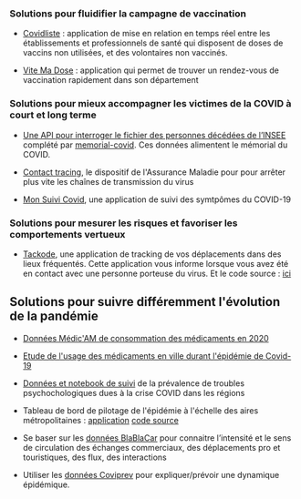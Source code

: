 ### Solutions pour fluidifier la campagne de vaccination

* [Covidliste](https://www.covidliste.com/) : application de mise en relation en temps réel entre les établissements et professionnels de santé qui disposent de doses de vaccins non utilisées, et des volontaires non vaccinés.

* [Vite Ma Dose](https://vitemadose.covidtracker.fr/) : application qui permet de trouver un rendez-vous de vaccination rapidement dans son département

### Solutions pour mieux accompagner les victimes de la COVID à court et long terme

* [Une API pour interroger le fichier des personnes décédées de l’INSEE](https://api.memorial-covid.org/docs) complété par [memorial-covid](https://memorial-covid.org/). Ces données alimentent le mémorial du COVID.

* [Contact tracing](https://www.ameli.fr/rhone/assure/covid-19/tester-alerter-proteger-comprendre-la-strategie-pour-stopper-lepidemie/contact-tracing-arreter-les-chaines-de-transmission), le dispositif de l'Assurance Maladie pour pour arrêter plus vite les chaînes de transmission du virus

* [Mon Suivi Covid](https://monsuivicovid.com/), une application de suivi des symtpômes du COVID-19

### Solutions pour mesurer les risques et favoriser les comportements vertueux

* [Tackode](https://tackode.com/), une application de tracking de vos déplacements dans des lieux fréquentés. Cette application vous informe lorsque vous avez été en contact avec une personne porteuse du virus. 
Et le code source : [ici](https://github.com/Tackode/)

## Solutions pour suivre différemment l'évolution de la pandémie 


* [Données Médic'AM de consommation des médicaments en 2020 ](https://www.ameli.fr/l-assurance-maladie/statistiques-et-publications/donnees-statistiques/medicament/medicaments-pharmacies-de-ville-par-classe-atc/medic-am-labellise-2020.php)

* [Etude de l'usage des médicaments en ville durant l'épidémie de Covid-19](https://www.ameli.fr/l-assurance-maladie/statistiques-et-publications/etudes-en-sante-publique/etudes-pharmaco-epidemiologiques/medicaments-usage-pendant-l-epidemie-de-covid-19/point-de-situation-apres-3-semaines-2e-confinement.php)

* [Données et notebook de suivi](https://github.com/ArthurSrz/hackathon_covid19_solutions/tree/main/Solutions-CoviPrev) de la prévalence de troubles psychochologiques dues à la crise COVID dans les régions

* Tableau de bord de pilotage de l'épidémie à l'échelle des aires métropolitaines : [application](https://reinaldodos.shinyapps.io/dashboard/) [code source](https://github.com/Reinaldodos/Hackathon_AAV20)


* Se baser sur les [données BlaBlaCar](https://support.blablacar.com/hc/en-gb/categories/360002585239-Developer-BlaBlaCar-API) pour connaitre l’intensité et le sens de circulation des échanges commerciaux, des déplacements pro et touristiques, des flux, des interactions

* Utiliser les [données Coviprev](https://www.santepubliquefrance.fr/etudes-et-enquetes/coviprev-une-enquete-pour-suivre-l-evolution-des-comportements-et-de-la-sante-mentale-pendant-l-epidemie-de-covid-19#block-242829) pour expliquer/prévoir une dynamique épidémique.

